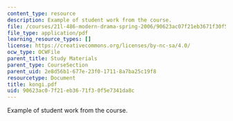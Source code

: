 ```yaml
---
content_type: resource
description: Example of student work from the course.
file: /courses/21l-486-modern-drama-spring-2006/90623ac07f21eb3671f30f5e7341da8c_kongi.pdf
file_type: application/pdf
learning_resource_types: []
license: https://creativecommons.org/licenses/by-nc-sa/4.0/
ocw_type: OCWFile
parent_title: Study Materials
parent_type: CourseSection
parent_uid: 2e8d56b1-677e-23f0-1711-8a7ba25c19f8
resourcetype: Document
title: kongi.pdf
uid: 90623ac0-7f21-eb36-71f3-0f5e7341da8c
---
```

Example of student work from the course.
